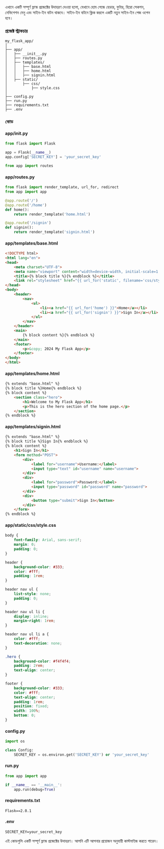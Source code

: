 এখানে একটি সম্পূর্ণ ফ্লাস্ক প্রজেক্টের উদাহরণ দেওয়া হলো, যেখানে হোম পেজে হেডার, ফুটার, হিরো সেকশন, নেভিগেশন মেনু এবং সাইন-ইন বাটন থাকবে। সাইন-ইন বাটনে ক্লিক করলে একটি নতুন সাইন-ইন পেজ ওপেন হবে।

### প্রজেক্ট স্ট্রাকচার
```
my_flask_app/
│
├── app/
│   ├── __init__.py
│   ├── routes.py
│   ├── templates/
│   │   ├── base.html
│   │   ├── home.html
│   │   ├── signin.html
│   ├── static/
│       ├── css/
│           ├── style.css
│
├── config.py
├── run.py
├── requirements.txt
├── .env
```

### কোড

#### app/__init__.py
```python
from flask import Flask

app = Flask(__name__)
app.config['SECRET_KEY'] = 'your_secret_key'

from app import routes
```

#### app/routes.py
```python
from flask import render_template, url_for, redirect
from app import app

@app.route('/')
@app.route('/home')
def home():
    return render_template('home.html')

@app.route('/signin')
def signin():
    return render_template('signin.html')
```

#### app/templates/base.html
```html
<!DOCTYPE html>
<html lang="en">
<head>
    <meta charset="UTF-8">
    <meta name="viewport" content="width=device-width, initial-scale=1.0">
    <title>{% block title %}{% endblock %}</title>
    <link rel="stylesheet" href="{{ url_for('static', filename='css/style.css') }}">
</head>
<body>
    <header>
        <nav>
            <ul>
                <li><a href="{{ url_for('home') }}">Home</a></li>
                <li><a href="{{ url_for('signin') }}">Sign In</a></li>
            </ul>
        </nav>
    </header>
    <main>
        {% block content %}{% endblock %}
    </main>
    <footer>
        <p>&copy; 2024 My Flask App</p>
    </footer>
</body>
</html>
```

#### app/templates/home.html
```html
{% extends "base.html" %}
{% block title %}Home{% endblock %}
{% block content %}
    <section class="hero">
        <h1>Welcome to My Flask App</h1>
        <p>This is the hero section of the home page.</p>
    </section>
{% endblock %}
```

#### app/templates/signin.html
```html
{% extends "base.html" %}
{% block title %}Sign In{% endblock %}
{% block content %}
    <h1>Sign In</h1>
    <form method="POST">
        <div>
            <label for="username">Username:</label>
            <input type="text" id="username" name="username">
        </div>
        <div>
            <label for="password">Password:</label>
            <input type="password" id="password" name="password">
        </div>
        <div>
            <button type="submit">Sign In</button>
        </div>
    </form>
{% endblock %}
```

#### app/static/css/style.css
```css
body {
    font-family: Arial, sans-serif;
    margin: 0;
    padding: 0;
}

header {
    background-color: #333;
    color: #fff;
    padding: 1rem;
}

header nav ul {
    list-style: none;
    padding: 0;
}

header nav ul li {
    display: inline;
    margin-right: 1rem;
}

header nav ul li a {
    color: #fff;
    text-decoration: none;
}

.hero {
    background-color: #f4f4f4;
    padding: 2rem;
    text-align: center;
}

footer {
    background-color: #333;
    color: #fff;
    text-align: center;
    padding: 1rem;
    position: fixed;
    width: 100%;
    bottom: 0;
}
```

#### config.py
```python
import os

class Config:
    SECRET_KEY = os.environ.get('SECRET_KEY') or 'your_secret_key'
```

#### run.py
```python
from app import app

if __name__ == '__main__':
    app.run(debug=True)
```

#### requirements.txt
```
Flask==2.0.1
```

#### .env
```
SECRET_KEY=your_secret_key
```

এই কোডগুলি একটি সম্পূর্ণ ফ্লাস্ক প্রজেক্টের উদাহরণ। আপনি এটি আপনার প্রয়োজন অনুযায়ী কাস্টমাইজ করতে পারেন।
